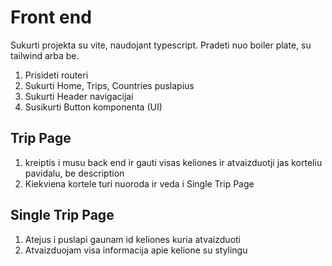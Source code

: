 # Front end

Sukurti projekta su vite, naudojant typescript.
Pradeti nuo boiler plate, su tailwind arba be.

1. Prisideti routeri
2. Sukurti Home, Trips, Countries puslapius
3. Sukurti Header navigacijai
4. Susikurti Button komponenta (UI)

## Trip Page

1. kreiptis i musu back end ir gauti visas keliones ir atvaizduotji jas korteliu pavidalu, be description
2. Kiekviena kortele turi nuoroda ir veda i Single Trip Page

## Single Trip Page

1. Atejus i puslapi gaunam id keliones kuria atvaizduoti
2. Atvaizduojam visa informacija apie kelione su stylingu
